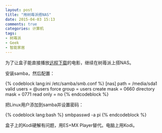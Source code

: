 ```yaml
---
layout: post
title: "用树苺派搭NAS"
date: 2015-04-03 15:13
comments: true
categories: 计算机
tags:
- 树苺派
- Geek
- 智能家居
---
```


为了让盒子能直接播放[远程下载](/post/remote-downloading-with-raspberry-pi/)的电影，继续在树苺派上搭NAS。

安装samba，然后配置：

{% codeblock lang:ini /etc/samba/smb.conf %}
[nas]
path = /media/sda1
valid users = @users
force group = users
create mask = 0660
directory mask = 0771
read only = no
{% endcodeblock %}

把Linux用户添加到samba并设置密码：

{% codeblock lang:bash %}
smbpasswd -a pi
{% endcodeblock %}

盒子上的Kodi硬解有问题，用ES+MX Player替代。电脑上用Kodi。
